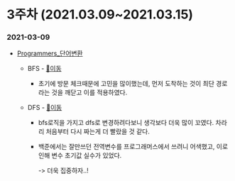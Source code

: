 # 3주차 (2021.03.09~2021.03.15)

### 2021-03-09

- [Programmers_단어변환](https://programmers.co.kr/learn/courses/30/lessons/43163)  

  - BFS - [📄이동](https://github.com/LeeA0/AlgoAlgo/blob/main/Programmers/DFS&BFS/단어변환/AY_단어변환_using_bfs.java)

    - 초기에 방문 체크때문에 고민을 많이했는데, 먼저 도착하는 것이 최단 경로라는 것을 깨닫고 이를 적용하였다.

  - DFS - [📄이동](https://github.com/LeeA0/AlgoAlgo/blob/main/Programmers/DFS&BFS/단어변환/AY_단어변환_using_dfs.java)

    - bfs로직을 가지고 dfs로 변경하려다보니 생각보다 더욱 많이 꼬였다. 차라리 처음부터 다시 짜는게 더 빨랐을 것 같다.

    - 백준에서는 잘만쓰던 전역변수를 프로그래머스에서 쓰려니 어색했고, 이로 인해 변수 초기값 실수가 있었다.

      -> 더욱 집중하자..!
